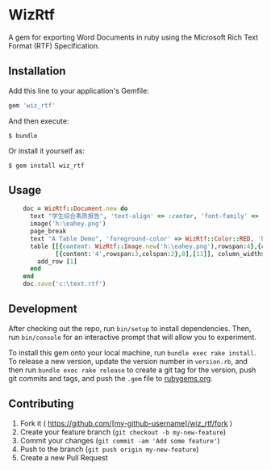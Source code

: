 # WizRtf

A gem for exporting Word Documents in ruby using the Microsoft Rich Text Format (RTF) Specification.

## Installation

Add this line to your application's Gemfile:

```ruby
gem 'wiz_rtf'
```

And then execute:

    $ bundle

Or install it yourself as:

    $ gem install wiz_rtf

## Usage
```ruby
    doc = WizRtf::Document.new do
      text "学生综合素质报告", 'text-align' => :center, 'font-family' => 'Microsoft YaHei', 'font-size' => 48, 'font-bold' => true, 'font-italic' => true, 'font-underline' => true
      image('h:\eahey.png')
      page_break
      text "A Table Demo", 'foreground-color' => WizRtf::Color::RED, 'background-color' => '#0f00ff'
      table [[{content: WizRtf::Image.new('h:\eahey.png'),rowspan:4},{content:'4',rowspan:4},1,{content:'1',colspan:2}],
             [{content:'4',rowspan:3,colspan:2},8],[11]], column_widths:{1=>100,2 => 100,3 => 50,4 => 50,5 => 50} do
        add_row [1]
      end
    end
    doc.save('c:\text.rtf')
```
## Development

After checking out the repo, run `bin/setup` to install dependencies. Then, run `bin/console` for an interactive prompt that will allow you to experiment.

To install this gem onto your local machine, run `bundle exec rake install`. To release a new version, update the version number in `version.rb`, and then run `bundle exec rake release` to create a git tag for the version, push git commits and tags, and push the `.gem` file to [rubygems.org](https://rubygems.org).

## Contributing

1. Fork it ( https://github.com/[my-github-username]/wiz_rtf/fork )
2. Create your feature branch (`git checkout -b my-new-feature`)
3. Commit your changes (`git commit -am 'Add some feature'`)
4. Push to the branch (`git push origin my-new-feature`)
5. Create a new Pull Request
